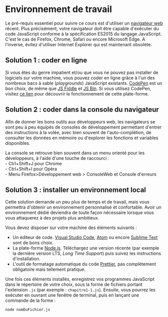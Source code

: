 Environnement de travail
========================

Le pré-requis essentiel pour suivre ce cours est d'utiliser un
[navigateur web](https://fr.wikipedia.org/wiki/Navigateur_web) récent.
Plus précisément, votre navigateur doit être capable d'exécuter du code
JavaScript conforme à la spécification ES2015 du langage JavaScript.
C'est le cas de Firefox, Chrome, Safari ou encore Microsoft Edge. A
l'inverse, évitez d'utiliser Internet Explorer qui est maintenant
obsolète.

Solution 1 : coder en ligne
---------------------------

Si vous êtes du genre impatient et/ou que vous ne pouvez pas installer
de logiciels sur votre machine, vous pouvez coder en ligne grâce à l'un
des nombreux bacs à sable (*playgrounds*) JavaScript existants.
[CodePen](https://codepen.io) est un bon choix, de même que [JS
Fiddle](https://jsfiddle.net/) et [JS Bin](http://jsbin.com/). Si vous
utilisez CodePen, visitez [ce lien](https://codepen.io/hello/) pour
découvrir le fonctionnement de cette plate-forme.

Solution 2 : coder dans la console du navigateur
------------------------------------------------

Afin de donner les bons outils aux développeurs web, les navigateurs se
sont peu à peu équipés de consoles de développement permettant d'entrer
des instructions à la volée, avec bien souvent de l'auto-complétion, de
consulter les données en mémoire ou d'explorer les fonctions et
variables disponibles.

La console se retrouve bien souvent dans un menu orienté pour les
développeurs, à l'aide d'une touche de raccourci :<BR> - Ctrl+Shift+J
pour Chrome<BR> - Ctrl+Shift+I pour Opéra <BR>- Menu
Firefox&gt;Développement web &gt; ConsoleWeb et Console d'erreurs

Solution 3 : installer un environnement local
---------------------------------------------

Cette solution demande un peu plus de temps et de travail, mais vous
permettra d'obtenir un environnement personnalisé et confortable. Avoir
un environnement dédié deviendra de toute façon nécessaire lorsque vous
vous attaquerez à des projets plus ambitieux.

Vous devez disposer sur votre machine des éléments suivants :

-   Un éditeur de code. [Visual Studio
    Code](https://code.visualstudio.com/),
    [Atom](https://github.com/atom) ou encore [Sublime
    Text](https://www.sublimetext.com/) sont de bons choix.
-   La plate-forme [Node.js](https://nodejs.org). Téléchargez une
    version récente (par exemple la dernière version LTS, *Long Time
    Support*) puis suivez les instructions d'installation.
-   L'outil de formatage automatique du code
    [Prettier](https://prettier.io/), pas complètement obligatoire mais
    tellement pratique.

Une fois ces éléments installés, enregistrez vos programmes JavaScript
dans le répertoire de votre choix, sous la forme de fichiers portant
l'extension `.js` (par exemple : `chapitre1-1.js`). Ensuite, vous
pourrez les exécuter en ouvrant une fenêtre de terminal, puis en lançant
une commande de la forme :

``` bash
node nomDuFichier.js
```
